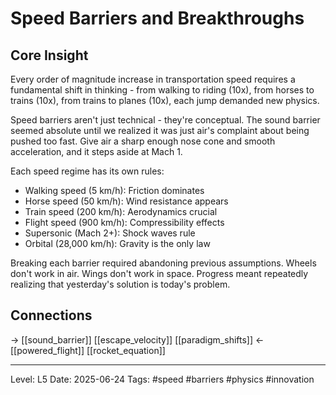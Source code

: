 # Speed Barriers and Breakthroughs

## Core Insight
Every order of magnitude increase in transportation speed requires a fundamental shift in thinking - from walking to riding (10x), from horses to trains (10x), from trains to planes (10x), each jump demanded new physics.

Speed barriers aren't just technical - they're conceptual. The sound barrier seemed absolute until we realized it was just air's complaint about being pushed too fast. Give air a sharp enough nose cone and smooth acceleration, and it steps aside at Mach 1.

Each speed regime has its own rules:
- Walking speed (5 km/h): Friction dominates
- Horse speed (50 km/h): Wind resistance appears  
- Train speed (200 km/h): Aerodynamics crucial
- Flight speed (900 km/h): Compressibility effects
- Supersonic (Mach 2+): Shock waves rule
- Orbital (28,000 km/h): Gravity is the only law

Breaking each barrier required abandoning previous assumptions. Wheels don't work in air. Wings don't work in space. Progress meant repeatedly realizing that yesterday's solution is today's problem.

## Connections
→ [[sound_barrier]] [[escape_velocity]] [[paradigm_shifts]]
← [[powered_flight]] [[rocket_equation]]

---
Level: L5
Date: 2025-06-24
Tags: #speed #barriers #physics #innovation